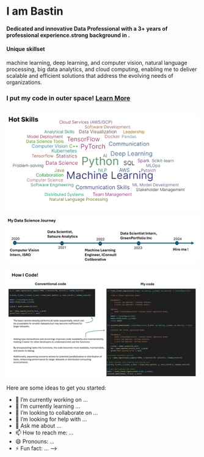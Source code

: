 # I am Bastin 

#### Dedicated and innovative Data Professional with a 3+ years of professional experience.strong background in . 
#### Unique skillset
machine learning, deep learning, and computer vision, natural language processing, big data analytics, and cloud computing, enabling me to deliver scalable and efficient solutions that address the evolving needs of organizations.

 ### I put my code in outer space! [Learn More](https://tinyurl.com/2y66uber)
<br>
<img align="center" src="skills.png" alt="skills">

![Alt Text](career.png)

![Alt Text](howicode.png)



Here are some ideas to get you started:

- 🔭 I’m currently working on ...
- 🌱 I’m currently learning ...
- 👯 I’m looking to collaborate on ...
- 🤔 I’m looking for help with ...
- 💬 Ask me about ...
- 📫 How to reach me: ...
- 😄 Pronouns: ...
- ⚡ Fun fact: ...
-->
